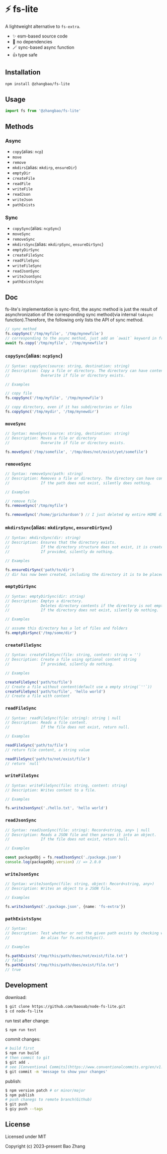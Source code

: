 # ⚡ fs-lite

A lightweight alternative to `fs-extra`.

- ✨ esm-based source code
- 🎉 no dependencies
- 🪄 sync-based async function
- 👍 type safe

## Installation

```bash
npm install @zhangbao/fs-lite
```

## Usage

```js
import fs from '@zhangbao/fs-lite'
```

## Methods

### Async

- `copy`(alias: `ncp`)
- `move`
- `remove`
- `mkdirs`(alias: `mkdirp`, `ensureDir`)
- `emptyDir`
- `createFile`
- `readFile`
- `writeFile`
- `readJson`
- `writeJson`
- `pathExists`

### Sync

- `copySync`(alias: `ncpSync`)
- `moveSync`
- `removeSync`
- `mkdirsSync`(alias: `mkdirpSync`, `ensureDirSync`)
- `emptyDirSync`
- `createFileSync`
- `readFileSync`
- `writeFileSync`
- `readJsonSync`
- `writeJsonSync`
- `pathExistsSync`

## Doc

fs-lite's implementation is sync-first, the async method is just the result of asynchronization of the corresponding sync method(via internal `toAsync` function).Therefore, the following only lists the API of sync method.

```ts
// sync method
fs.copySync('/tmp/myfile', '/tmp/mynewfile')
// corresponding to the async method, just add an `await` keyword in front.
await fs.copy('/tmp/myfile', '/tmp/mynewfile')
```

### `copySync`(alias: `ncpSync`)

```ts
// Syntax: copySync(source: string, destination: string)
// Description: Copy a file or directory. The directory can have contents.
//              Overwrite if file or directory exists.

// Examples

// copy file
fs.copySync('/tmp/myfile', '/tmp/mynewfile')

// copy directory, even if it has subdirectories or files
fs.copySync('/tmp/mydir', '/tmp/mynewdir')
```

### `moveSync`

```ts
// Syntax: moveSync(source: string, destination: string)
// Description: Moves a file or directory
//              Overwrite if file or directory exists.

fs.moveSync('/tmp/somefile', '/tmp/does/not/exist/yet/somefile')
```

### `removeSync`

```ts
// Syntax: removeSync(path: string)
// Description: Removes a file or directory. The directory can have contents. 
//              If the path does not exist, silently does nothing.

// Examples

// remove file
fs.removeSync('/tmp/myfile')

fs.removeSync('/home/jprichardson') // I just deleted my entire HOME directory.
```

### `mkdirsSync`(alias: `mkdirpSync`, `ensureDirSync`)

```ts
// Syntax: mkdirsSync(dir: string)
// Description: Ensures that the directory exists. 
//              If the directory structure does not exist, it is created.
//              If provided, silently do nothing.

// Examples

fs.ensureDirSync('path/to/dir')
// dir has now been created, including the directory it is to be placed in
```

### `emptyDirSync`

```ts
// Syntax: emptyDirSync(dir: string)
// Description: Emptys a directory.
//              Deletes directory contents if the directory is not empty. The directory itself is not deleted.
//              If the directory does not exist, silently do nothing.

// Examples

// assume this directory has a lot of files and folders
fs.emptyDirSync('/tmp/some/dir')
```

### `createFileSync`

```ts
// Syntax: createFileSync(file: string, content: string = '')
// Description: Create a file using optional content string
//              If provided, silently do nothing.

// Examples

createFileSync('path/to/file')
// Create a file without content(default use a empty string(`''`))
createFileSync('path/to/file', 'hello world')
// Create a file with content
```

### `readFileSync`

```ts
// Syntax: readFileSync(file: string): string | null
// Description: Reads a file content.
//              If the file does not exist, return null.

// Examples

readFileSync('path/to/file')
// return file content, a string value

readFileSync('path/to/not/exist/file')
// return `null`
```

### `writeFileSync`

```ts
// Syntax: writeFileSync(file: string, content: string)
// Description: Writes content to a file.

// Examples

fs.writeJsonSync('./hello.txt', 'hello world')
```

### `readJsonSync`

```ts
// Syntax: readJsonSync(file: string): Record<string, any> | null
// Description: Reads a JSON file and then parses it into an object.
//              If the file does not exist, return null.

// Examples

const packageObj = fs.readJsonSync('./package.json')
console.log(packageObj.version) // => 2.0.0
```

### `writeJsonSync`

```ts
// Syntax: writeJsonSync(file: string, object: Record<string, any>)
// Description: Writes an object to a JSON file.

// Examples

fs.writeJsonSync('./package.json', {name: 'fs-extra'})
```

### `pathExistsSync`

```ts
// Syntax: 
// Description: Test whether or not the given path exists by checking with the file system.
//              An alias for fs.existsSync().

// Examples

fs.pathExists('/tmp/this/path/does/not/exist/file.txt')
// false
fs.pathExists('/tmp/this/path/does/exist/file.txt')
// true
```

## Development

download:

```bash
$ git clone https://github.com/baooab/node-fs-lite.git
$ cd node-fs-lite
```

run test after change:

```bash
$ npm run test
```

commit changes:

```bash
# build first
$ npm run build
# then commit to git
$ git add .
# see [Conventional Commits](https://www.conventionalcommits.org/en/v1.0.0/)
$ git commit -m 'message to show your changes'
```

publish:

```bash
$ npm version patch # or minor/major
$ npm publish
# push chanegs to remote branch(Github)
$ git push
$ giy push --tags
```

## License

Licensed under MIT

Copyright (c) 2023-present Bao Zhang

